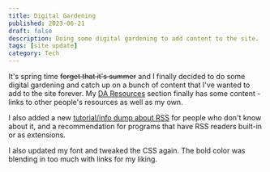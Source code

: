 ```yaml
---
title: Digital Gardening
published: 2023-06-21
draft: false
description: Doing some digital gardening to add content to the site.
tags: [site update]
category: Tech
---
```


It's spring time <strike>forget that it's summer</strike> and I finally decided
to do some digital gardening and catch up on a bunch of content that I've wanted
to add to the site forever. My [DA Resources](/docs/DA) section finally has some
content - links to other people's resources as well as my own.

I also added a new [tutorial/info dump about RSS](/docs/tutorials/rss) for
people who don't know about it, and a recommendation for programs that have RSS
readers built-in or as extensions.

I also updated my font and tweaked the CSS again. The bold color was blending in
too much with links for my liking.
